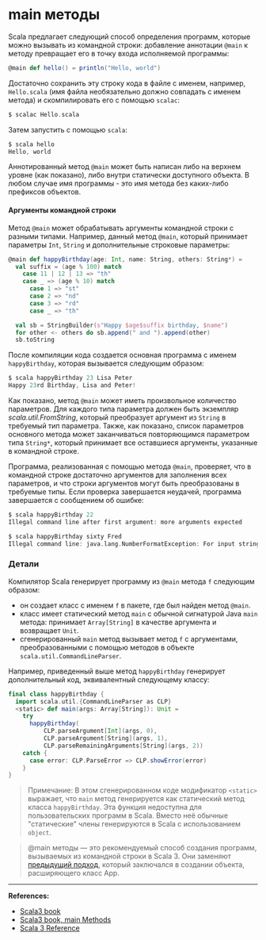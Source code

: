 # main методы

Scala предлагает следующий способ определения программ, которые можно вызывать из командной строки: 
добавление аннотации `@main` к методу превращает его в точку входа исполняемой программы:

```scala
@main def hello() = println("Hello, world")
```

Достаточно сохранить эту строку кода в файле с именем, например, `Hello.scala`
(имя файла необязательно должно совпадать с именем метода) 
и скомпилировать его с помощью `scalac`:

```scala
$ scalac Hello.scala
```

Затем запустить с помощью `scala`:

```scala
$ scala hello
Hello, world
```

Аннотированный метод `@main` может быть написан либо на верхнем уровне (как показано), 
либо внутри статически доступного объекта. 
В любом случае имя программы - это имя метода без каких-либо префиксов объектов.

#### Аргументы командной строки

Метод `@main` может обрабатывать аргументы командной строки с разными типами. 
Например, данный метод `@main`, который принимает параметры `Int`, `String` и дополнительные строковые параметры:

```scala
@main def happyBirthday(age: Int, name: String, others: String*) =
  val suffix = (age % 100) match
    case 11 | 12 | 13 => "th"
    case _ => (age % 10) match
      case 1 => "st"
      case 2 => "nd"
      case 3 => "rd"
      case _ => "th"

  val sb = StringBuilder(s"Happy $age$suffix birthday, $name")
  for other <- others do sb.append(" and ").append(other)
  sb.toString
```

После компиляции кода создается основная программа с именем `happyBirthday`, которая вызывается следующим образом:

```scala
$ scala happyBirthday 23 Lisa Peter
Happy 23rd Birthday, Lisa and Peter!
```

Как показано, метод `@main` может иметь произвольное количество параметров. 
Для каждого типа параметра должен быть экземпляр _scala.util.FromString_, 
который преобразует аргумент из `String` в требуемый тип параметра. 
Также, как показано, список параметров основного метода может заканчиваться повторяющимся параметром типа `String*`, 
который принимает все оставшиеся аргументы, указанные в командной строке.

Программа, реализованная с помощью метода `@main`, проверяет, 
что в командной строке достаточно аргументов для заполнения всех параметров, 
и что строки аргументов могут быть преобразованы в требуемые типы. 
Если проверка завершается неудачей, программа завершается с сообщением об ошибке:

```scala
$ scala happyBirthday 22
Illegal command line after first argument: more arguments expected

$ scala happyBirthday sixty Fred
Illegal command line: java.lang.NumberFormatException: For input string: "sixty"
```

### Детали

Компилятор Scala генерирует программу из `@main` метода `f` следующим образом:
- он создает класс с именем `f` в пакете, где был найден метод `@main`.
- класс имеет статический метод `main` с обычной сигнатурой Java `main` метода: 
принимает `Array[String]` в качестве аргумента и возвращает `Unit`.
- сгенерированный `main` метод вызывает метод `f` с аргументами, 
преобразованными с помощью методов в объекте `scala.util.CommandLineParser`.

Например, приведенный выше метод `happyBirthday` генерирует дополнительный код, эквивалентный следующему классу:

```scala
final class happyBirthday {
  import scala.util.{CommandLineParser as CLP}
  <static> def main(args: Array[String]): Unit =
    try
      happyBirthday(
          CLP.parseArgument[Int](args, 0),
          CLP.parseArgument[String](args, 1),
          CLP.parseRemainingArguments[String](args, 2))
    catch {
      case error: CLP.ParseError => CLP.showError(error)
    }
}
```

> Примечание: В этом сгенерированном коде модификатор `<static>` выражает, 
> что `main` метод генерируется как статический метод класса `happyBirthday`. 
> Эта функция недоступна для пользовательских программ в Scala. 
> Вместо неё обычные "статические" члены генерируются в Scala с использованием `object`.

> @main методы — это рекомендуемый способ создания программ, вызываемых из командной строки в Scala 3. 
> Они заменяют [предыдущий подход](https://docs.scala-lang.org/scala3/book/methods-main-methods.html#scala-3-compared-to-scala-2), 
> который заключался в создании объекта, расширяющего класс App.


---

**References:**
- [Scala3 book](https://docs.scala-lang.org/scala3/book/taste-methods.html)
- [Scala3 book, main Methods](https://docs.scala-lang.org/scala3/book/methods-main-methods.html)
- [Scala 3 Reference](https://docs.scala-lang.org/scala3/reference/changed-features/main-functions.html)
